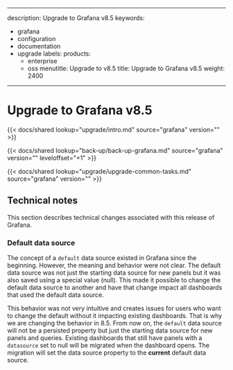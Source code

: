 -----

description: Upgrade to Grafana v8.5
keywords:

- grafana
- configuration
- documentation
- upgrade
  labels:
  products:
  - enterprise
  - oss
    menutitle: Upgrade to v8.5
    title: Upgrade to Grafana v8.5
    weight: 2400

-----

# Upgrade to Grafana v8.5

{{\< docs/shared lookup="upgrade/intro.md" source="grafana" version="<GRAFANA VERSION>" \>}}

{{\< docs/shared lookup="back-up/back-up-grafana.md" source="grafana" version="<GRAFANA VERSION>" leveloffset="+1" \>}}

{{\< docs/shared lookup="upgrade/upgrade-common-tasks.md" source="grafana" version="<GRAFANA VERSION>" \>}}

## Technical notes

This section describes technical changes associated with this release of Grafana.

### Default data source

The concept of a `default` data source existed in Grafana since the beginning. However, the meaning and behavior were not clear. The default data source was not just the starting data source for new panels but it was also saved using a special value (null). This made it possible to change the default data source to another and have that change impact all dashboards that used the default data source.

This behavior was not very intuitive and creates issues for users who want to change the default without it impacting existing dashboards.
That is why we are changing the behavior in 8.5. From now on, the `default` data source will not be a persisted property but just the starting data source for new panels and queries.
Existing dashboards that still have panels with a `datasource` set to null will be migrated when the dashboard opens. The migration will set the data source property to the **current** default data source.
